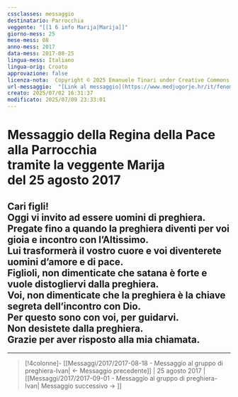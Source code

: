 ```yaml
---
cssclasses: messaggio
destinatario: Parrocchia
veggente: "[[1 6 info Marija|Marija]]"
giorno-mess: 25
mese-mess: 08
anno-mess: 2017
data-mess: 2017-08-25
lingua-mess: Italiano
lingua-orig: Croato
approvazione: false
licenza-nota:  Copyright © 2025 Emanuele Tinari under Creative Commons BY-NC-SA 4.0 https://creativecommons.org/licenses/by-nc-sa/4.0/
url-messaggio:  "[Link al messaggio](https://www.medjugorje.hr/it/fenomeno-di-medjugorje/messaggi-della-madonna/?datum=2017-8-25)"
creato: 2025/07/02 16:31:37
modificato: 2025/07/09 23:33:01
---
```


# Messaggio della Regina della Pace<br>alla Parrocchia<br>tramite la veggente Marija<br>del 25 agosto 2017

## Cari figli!<br>Oggi vi invito ad essere uomini di preghiera.<br>Pregate fino a quando la preghiera diventi per voi gioia e incontro con l’Altissimo.<br>Lui trasformerà il vostro cuore e voi diventerete uomini d’amore e di pace.<br>Figlioli, non dimenticate che satana è forte e vuole distogliervi dalla preghiera.<br>Voi, non dimenticate che la preghiera è la chiave segreta dell’incontro con Dio.<br>Per questo sono con voi, per guidarvi.<br>Non desistete dalla preghiera.<br>Grazie per aver risposto alla mia chiamata.

***

> [!4colonne]- [[Messaggi/2017/2017-08-18 - Messaggio al gruppo di preghiera-Ivan| ← Messaggio precedente]] | 25 agosto 2017 | [[Messaggi/2017/2017-09-01 - Messaggio al gruppo di preghiera-Ivan| Messaggio successivo → ]]